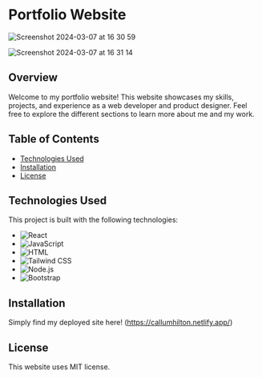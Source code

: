 # Portfolio Website
![Screenshot 2024-03-07 at 16 30 59](https://github.com/calltekk/reactportfolio/assets/112567796/0710e3c7-8486-4e60-b662-117e47af0903)

![Screenshot 2024-03-07 at 16 31 14](https://github.com/calltekk/reactportfolio/assets/112567796/dce29cea-1fb6-4d33-8d61-60db38cfeee1)

## Overview

Welcome to my portfolio website! This website showcases my skills, projects, and experience as a web developer and product designer. Feel free to explore the different sections to learn more about me and my work.

## Table of Contents

- [Technologies Used](#technologies-used)
- [Installation](#installation)
- [License](#license)

## Technologies Used

This project is built with the following technologies:

- ![React](https://img.shields.io/badge/React-18.2.0-blue?style=for-the-badge&logo=react)
- ![JavaScript](https://img.shields.io/badge/JavaScript-ES6-yellow?style=for-the-badge&logo=javascript)
- ![HTML](https://img.shields.io/badge/HTML-5-orange?style=for-the-badge&logo=html5)
- ![Tailwind CSS](https://img.shields.io/badge/Tailwind_CSS-2.2.19-blue?style=for-the-badge&logo=tailwind-css)
- ![Node.js](https://img.shields.io/badge/Node.js-14.17.6-green?style=for-the-badge&logo=node.js)
- ![Bootstrap](https://img.shields.io/badge/Bootstrap-5-blueviolet?style=for-the-badge&logo=bootstrap)


## Installation

Simply find my deployed site here! (https://callumhilton.netlify.app/)

## License

This website uses MIT license.

